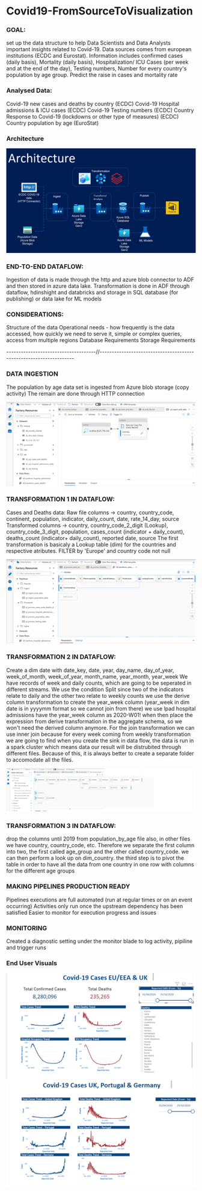 # Covid19-FromSourceToVisualization


### GOAL: 
set up the data structure to help Data Scientists and Data Analysts important insights related to Covid-19. Data sources comes from european 
institutions (ECDC and Eurostat).
Information includes confirmed cases (daily basis), Mortality (daily basis), Hospitalization/ ICU Cases (per week and at the end of the day),
Testing numbers, Number for every country's population by age group.
Predict the raise in cases and mortality rate
	
### Analysed Data: 
Covid-19 new cases and deaths by country (ECDC)
Covid-19 Hospital admissions & ICU cases (ECDC)
Covid-19 Testing numbers (ECDC)
Country Response to Covid-19 (lockdowns or other type of measures) (ECDC)
Country population by age (EuroStat)

### Architecture
<img src="./snapshots/architecture.png">
	  

### END-TO-END DATAFLOW:
Ingestion of data is made through the http and azure blob connector to ADF and then stored in azure data lake.
Transformation is done in ADF through dataflow, hdinshight and databricks and storage in SQL database (for publishing) or data lake for ML models
	
### CONSIDERATIONS:
Structure of the data
Operational needs - how frequently is the data accessed, how quickly we need to serve it, simple or complex queries, access from multiple regions
Database Requirements
Storage Requirements
	  
-------------------------------------//-------------------------------------------------------------------	  
	  
### DATA INGESTION 
The population by age data set is ingested from Azure blob storage (copy activity)
The remain are done through HTTP connection
 
<img src="./snapshots/pipeline%20ingest%20ecdc%20data.png">
	
### TRANSFORMATION 1 IN DATAFLOW:
	
Cases and Deaths data: Raw file columns -> country, country_code, continent, population, indicator, daily_count, date, rate_14_day, source
				Transformed columns -> country, country_code_2_digit (Lookup), country_code_3_digit, population, cases_count (indicator
												  + daily_count), deaths_count (indicator+ daily_count), reported date, source
The first transformation is basicaly a Lookup table (dim) for the countries and respective atributes.
FILTER by 'Europe' and country code not null
	
<img src="./snapshots/dataflow%20death%20cases.png">	
	
### TRANSFORMATION 2 IN DATAFLOW:
Create a dim date with date_key, date, year, day_name, day_of_year, week_of_month, week_of_year, month_name, year_month, year_week
We have records of week and daily counts, which are going to be seperated in different streams.
We use the condition Split since two of the indicators relate to daily and the other two relate to weekly counts
we use the derive column transformation to create the year_week column (year_week in dim date is in yyyymm format so we cannot join from there)
we use lpad
hospital admissions have the year_week column as 2020-W01!
when then place the expression from derive transformation in the aggregate schema, so we won't need the derived column anymore.
For the join transformation we can use inner join because for every week coming from weekly transformation we are going to find 
when you create the sink in data flow, the data is run in a spark cluster which means data our result will be distrubited through different files.
Because of this, it is always better to create a separate folder to accomodate all the files.

<img src="./snapshots/dataflow%20hospitality.png">

### TRANSFORMATION 3 IN DATAFLOW:
drop the columns until 2019 from population_by_age file
also, in other files we have country, country_code, etc. Therefore we separate the first column into two, the first called age_group and the other
called country_code. we can then perform a look up on dim_country.
the third step is to pivot the table in order to have all the data from one country in one row with columns for the different age groups
	
	
### MAKING PIPELINES PRODUCTION READY
Pipelines executions are full automated  (run at regular times or on an event occurring)
Activities only run once the upstream dependency has been satisfied
Easier to monitor for execution progress and issues
	
### MONITORING
Created a diagnostic setting under the monitor blade to log activity, pipiline and trigger runs
  
  
### End User Visuals

<img src="./snapshots/power_bi_europe_trend.png">

<img src="./snapshots/power_bi_countries_trend.png">
